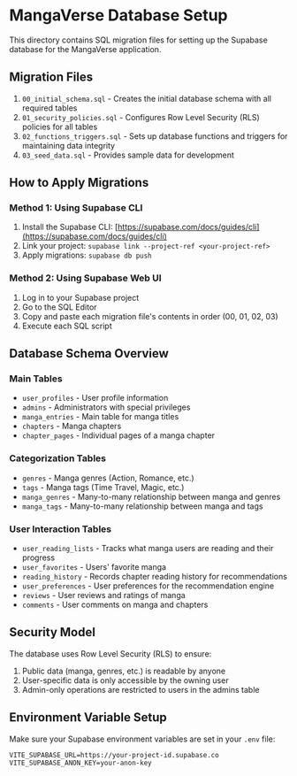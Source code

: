 # MangaVerse Database Setup

This directory contains SQL migration files for setting up the Supabase database for the MangaVerse application.

## Migration Files

1. `00_initial_schema.sql` - Creates the initial database schema with all required tables
2. `01_security_policies.sql` - Configures Row Level Security (RLS) policies for all tables
3. `02_functions_triggers.sql` - Sets up database functions and triggers for maintaining data integrity
4. `03_seed_data.sql` - Provides sample data for development

## How to Apply Migrations

### Method 1: Using Supabase CLI

1. Install the Supabase CLI: [https://supabase.com/docs/guides/cli](https://supabase.com/docs/guides/cli)
2. Link your project: `supabase link --project-ref <your-project-ref>`
3. Apply migrations: `supabase db push`

### Method 2: Using Supabase Web UI

1. Log in to your Supabase project
2. Go to the SQL Editor
3. Copy and paste each migration file's contents in order (00, 01, 02, 03)
4. Execute each SQL script

## Database Schema Overview

### Main Tables

- `user_profiles` - User profile information
- `admins` - Administrators with special privileges
- `manga_entries` - Main table for manga titles
- `chapters` - Manga chapters
- `chapter_pages` - Individual pages of a manga chapter

### Categorization Tables

- `genres` - Manga genres (Action, Romance, etc.)
- `tags` - Manga tags (Time Travel, Magic, etc.)
- `manga_genres` - Many-to-many relationship between manga and genres
- `manga_tags` - Many-to-many relationship between manga and tags

### User Interaction Tables

- `user_reading_lists` - Tracks what manga users are reading and their progress
- `user_favorites` - Users' favorite manga
- `reading_history` - Records chapter reading history for recommendations
- `user_preferences` - User preferences for the recommendation engine
- `reviews` - User reviews and ratings of manga
- `comments` - User comments on manga and chapters

## Security Model

The database uses Row Level Security (RLS) to ensure:

1. Public data (manga, genres, etc.) is readable by anyone
2. User-specific data is only accessible by the owning user
3. Admin-only operations are restricted to users in the admins table

## Environment Variable Setup

Make sure your Supabase environment variables are set in your `.env` file:

```
VITE_SUPABASE_URL=https://your-project-id.supabase.co
VITE_SUPABASE_ANON_KEY=your-anon-key
```
